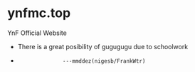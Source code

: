 # ynfmc.top
YnF Official Website

- There is a great posibility of gugugugu due to schoolwork
-                   ---mmddez(nigesb/FrankWtr)
